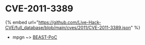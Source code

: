# CVE-2011-3389
{% embed url="https://github.com/Live-Hack-CVE/full_database/blob/main/cves/2011/CVE-2011-3389.json" %}

* mpgn ~> [BEAST-PoC](https://www.alice-snow.ru/2011/database/cve-2011-3389/beast-poc-mpgn)
